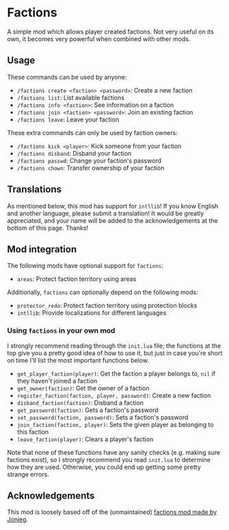 # Factions

A simple mod which allows player created factions. Not very useful on its own, it becomes very powerful when combined with other mods.

## Usage

These commands can be used by anyone:

- `/factions create <faction> <password>`: Create a new faction
- `/factions list`: List available factions
- `/factions info <faction>`: See information on a faction
- `/factions join <faction> <password>`: Join an existing faction
- `/factions leave`: Leave your faction

These extra commands can only be used by faction owners:

- `/factions kick <player>`: Kick someone from your faction
- `/factions disband`: Disband your faction
- `/factions passwd`: Change your faction's password
- `/factions chown`: Transfer ownership of your faction

## Translations

As mentioned below, this mod has support for `intllib`! If you know English and another language, please submit a translation! It would be greatly appreciated, and your name will be added to the acknowledgements at the bottom of this page. Thanks!

## Mod integration

The following mods have optional support for `factions`:

- `areas`: Protect faction territory using areas

Additionally, `factions` can optionally depend on the following mods:

- `protector_redo`: Protect faction territory using protection blocks
- `intllib`: Provide localizations for different languages

### Using `factions` in your own mod

I strongly recommend reading through the `init.lua` file; the functions at the top give you a pretty good idea of how to use it, but just in case you're short on time I'll list the most important functions below.

- `get_player_faction(player)`: Get the faction a player belongs to, `nil` if they haven't joined a faction
- `get_owner(faction)`: Get the owner of a faction
- `register_faction(faction, player, password)`: Create a new faction
- `disband_faction(faction)`: Disband a faction
- `get_password(faction)`: Gets a faction's password
- `set_password(faction, password)`: Sets a faction's password
- `join_faction(faction, player)`: Sets the given player as belonging to this faction
- `leave_faction(player)`: Clears a player's faction

Note that none of these functions have any sanity checks (e.g. making sure factions exist), so I strongly recommend you read `init.lua` to determine how they are used. Otherwise, you could end up getting some pretty strange errors.

## Acknowledgements

This mod is loosely based off of the (unmaintained) [factions mod made by Jonjeg](https://github.com/Jonjeg/factions).
